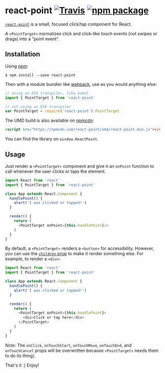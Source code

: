 # react-point [![Travis][build-badge]][build] [![npm package][npm-badge]][npm]

[build-badge]: https://img.shields.io/travis/ReactTraining/react-point/master.svg?style=flat-square
[build]: https://travis-ci.org/ReactTraining/react-point

[npm-badge]: https://img.shields.io/npm/v/react-point.svg?style=flat-square
[npm]: https://www.npmjs.org/package/react-point

[`react-point`](https://www.npmjs.com/package/react-point) is a small, focused click/tap component for React.

A `<PointTarget>` normalizes click and click-like touch events (not swipes or drags) into a "point event".

## Installation

Using [npm](https://www.npmjs.com/):

    $ npm install --save react-point

Then with a module bundler like [webpack](https://webpack.github.io/), use as you would anything else:

```js
// using an ES6 transpiler, like babel
import { PointTarget } from 'react-point'

// not using an ES6 transpiler
var PointTarget = require('react-point').PointTarget
```

The UMD build is also available on [npmcdn](https://npmcdn.com):

```html
<script src="https://npmcdn.com/react-point/umd/react-point.min.js"></script>
```

You can find the library on `window.ReactPoint`.

## Usage

Just render a `<PointTarget>` component and give it an `onPoint` function to call whenever the user clicks or taps the element.

```js
import React from 'react'
import { PointTarget } from 'react-point'

class App extends React.Component {
  handlePoint() {
    alert('I was clicked or tapped!')
  }

  render() {
    return (
      <PointTarget onPoint={this.handlePoint}/>
    )
  }
}
```

By default, a `<PointTarget>` renders a `<button>` for accessibility. However, you can use the [`children` prop](https://facebook.github.io/react/tips/children-props-type.html) to make it render something else. For example, to render a `<div>`:

```js
import React from 'react'
import { PointTarget } from 'react-point'

class App extends React.Component {
  handlePoint() {
    alert('I was clicked or tapped!')
  }

  render() {
    return (
      <PointTarget onPoint={this.handlePoint}>
        <div>Click or tap here</div>
      </PointTarget>
    )
  }
}
```

*Note:* The `onClick`, `onTouchStart`, `onTouchMove`, `onTouchEnd`, and `onTouchCancel` props will be overwritten because `<PointTarget>` needs them to do its thing).

That's it :) Enjoy!
